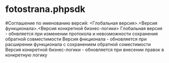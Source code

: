 # fotostrana.phpsdk

#Соглашение по именованию версий:
<Глобальная версия>.<Версия функционала>.<Версия конкретной бизнес-логики>
Глобальная версия - обнвляется при изменении протокола и невозможности сохранения обратной совместимости
Версия фнкционала - обновляется при расширении функционала с сохранением обратной соместимости
Версия конкретной бизнес-логики - обновляется при внесении правок в конкретную логику
